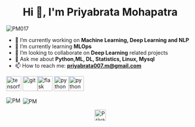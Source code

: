 <h1 align="center">Hi 👋, I'm Priyabrata Mohapatra</h1>
<p align="left"> <img src="https://komarev.com/ghpvc/?username=Priyabrata017" alt="PM017" /> </p>

- 🔭 I’m currently working on **Machine Learning, Deep Learning and NLP**
- 🌱 I’m currently learning **MLOps**
- 👯 I’m looking to collaborate on **Deep Learning** related projects
- 💬 Ask me about **Python,ML, DL, Statistics, Linux, Mysql**
- 📫 How to reach me: **priyabrata007.m@gmail.com** 

<p align="left"><img src="https://www.vectorlogo.zone/logos/tensorflow/tensorflow-icon.svg" alt="tensorflow" width="40" height="40"/> <img src="https://www.vectorlogo.zone/logos/git-scm/git-scm-icon.svg" alt="git" width="40" height="40"/><img src="https://www.vectorlogo.zone/util/preview.html?image=/logos/pocoo_flask/pocoo_flask-ar21.svg" alt="flask" width="40" height="40"/> <img src="https://www.vectorlogo.zone/util/preview.html?image=/logos/python/python-horizontal.svg" alt="python" width="40" height="40"/><img src="https://devicons.github.io/devicon/devicon.git/icons/python/python-original.svg" alt="python" width="40" height="40"/></p><p><img align="left" src="https://github-readme-stats.vercel.app/api/top-langs/?username=Priyabrata017&layout=compact&hide=html" alt="PM" /></p>

<p>&nbsp;<img align="center" src="https://github-readme-stats.vercel.app/api?username=Priyabrata017&show_icons=true" alt="PM" /></p>
<p align="center">
<a href="https://www.linkedin.com/in/priyabrata017/" target="blank"><img align="center" src="https://cdn.jsdelivr.net/npm/simple-icons@3.0.1/icons/linkedin.svg" alt="Priyabrata Mohapatra" height="30" width="30" /></a>
</p>
